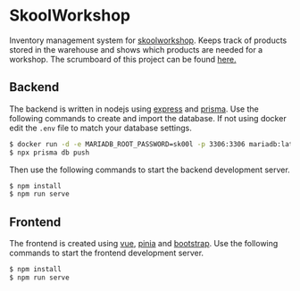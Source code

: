 # SkoolWorkshop

Inventory management system for [skoolworkshop](https://skoolworkshop.nl).
Keeps track of products stored in the warehouse and shows which products are
needed for a workshop. The scrumboard of this project can be found [here.](https://scrum-aei.avans.nl:8443/secure/RapidBoard.jspa)

## Backend

The backend is written in nodejs using [express](https://expressjs.com/) and [prisma](https://www.prisma.io).
Use the following commands to create and import the database. If not using
docker edit the `.env` file to match your database settings.
```bash
$ docker run -d -e MARIADB_ROOT_PASSWORD=sk00l -p 3306:3306 mariadb:latest
$ npx prisma db push
```

Then use the following commands to start the backend development server.
```bash
$ npm install
$ npm run serve
```

## Frontend

The frontend is created using [vue](https://vuejs.org/), [pinia](https://pinia.vuejs.org/) and [bootstrap](https://getbootstrap.com/).
Use the following commands to start the frontend development server.
```bash
$ npm install
$ npm run serve
```